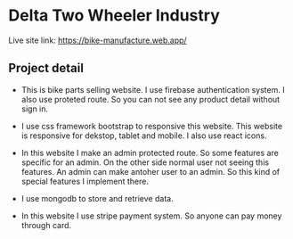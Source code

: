 # Delta Two Wheeler Industry

Live site link: https://bike-manufacture.web.app/

## Project detail

* This is bike parts selling website. I use firebase authentication system. I also use proteted route. So you can not see any product detail without sign in. 

* I use css framework bootstrap to responsive this website. This website is responsive for dekstop, tablet and mobile. I also use react icons. 

* In this website I make an admin protected route. So some features are specific for an admin. On the other side normal user not seeing this features. An admin can make antoher user to an admin. So this kind of special features I implement there.

* I use mongodb to store and retrieve data.

* In this website I use stripe payment system. So anyone can pay money through card. 